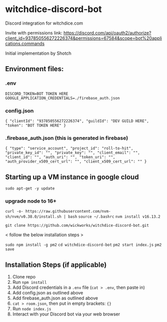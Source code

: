 # witchdice-discord-bot
Discord integration for witchdice.com

Invite with permissions link:
https://discord.com/api/oauth2/authorize?client_id=937850556272226374&permissions=67584&scope=bot%20applications.commands

Initial implementation by Shotch

## Environment files:

### .env
`DISCORD_TOKEN=BOT TOKEN HERE
GOOGLE_APPLICATION_CREDENTIALS=./firebase_auth.json`

### config.json
`{
	"clientId": "937850556272226374",
	"guildId": "DEV GUILD HERE",
	"token": "BOT TOKEN HERE"
}`

### .firebase_auth.json  (this is generated in firebase)
`{
  "type": "service_account",
  "project_id": "roll-to-hit",
  "private_key_id": "",
  "private_key": "",
  "client_email": "",
  "client_id": "",
  "auth_uri": "",
  "token_uri": "",
  "auth_provider_x509_cert_url": "",
  "client_x509_cert_url": ""
}`

## Starting up a VM instance in google cloud

`sudo apt-get -y update`

### upgrade node to 16+
`curl -o- https://raw.githubusercontent.com/nvm-sh/nvm/v0.38.0/install.sh | bash`
`source ~/.bashrc`
`nvm install v16.13.2`

`git clone https://github.com/wickworks/witchdice-discord-bot.git`

< follow the below installation steps >

`sudo npm install -g pm2`
`cd witchdice-discord-bot`
`pm2 start index.js`
`pm2 save`

## Installation Steps (if applicable)

1. Clone repo
2. Run `npm install`
3. Add Discord credentials in a `.env` file		(`cat > .env`, then paste in)
4. Add config.json as outlined above
5. Add firebase_auth.json as outlined above
6. `cat > room.json`, then put in empty brackets: `{}`
6. Run `node index.js`
7. Interact with your Discord bot via your web browser
